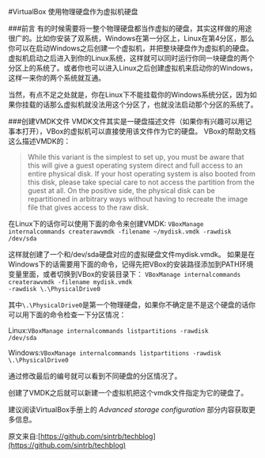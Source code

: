 #VirtualBox 使用物理硬盘作为虚拟机硬盘

###前言
有的时候需要将一整个物理硬盘都当作虚拟的硬盘，其实这样做的用途很广的。比如你安装了双系统，Windows在第一分区上，Linux在第4分区，那么你可以在启动Windows之后创建一个虚拟机，并把整块硬盘作为虚拟机的硬盘。虚拟机启动之后进入到你的Linux系统，这样就可以同时运行你同一块硬盘的两个分区上的系统了。或者你也可以进入Linux之后创建虚拟机来启动你的Windows，这样一来你的两个系统就互通。

当然，有点不足之处就是，你在Linux下不能挂载你的Windows系统分区，因为如果你挂载的话那么虚拟机就没法用这个分区了，也就没法启动那个分区的系统了。

###创建VMDK文件
VMDK文件其实是一硬盘描述文件（如果你有兴趣可以用记事本打开），VBox的虚拟机可以直接使用该文件作为它的硬盘。
VBox的帮助文档这么描述VMDK的：
> While this variant is the simplest to set up, you must be aware that this will give a guest operating system direct and full access to an entire physical disk. If your host operating system is also booted from this disk, please take special care to not access the partition from the guest at all. On the positive side, the physical disk can be repartitioned in arbitrary ways without having to recreate the image file that gives access to the raw disk.


在Linux下的话你可以使用下面的命令来创建VMDK:
<code>VBoxManage internalcommands createrawvmdk -filename ~/mydisk.vmdk -rawdisk /dev/sda</code>

这样就创建了一个和/dev/sda硬盘对应的虚拟硬盘文件mydisk.vmdk。
如果是在Windows下的话需要用下面的命令，记得先把VBox的安装路径添加到PATH环境变量里面，或者切换到VBox的安装目录下：
<code>VBoxManage internalcommands createrawvmdk -filename mydisk.vmdk -rawdisk \\.\PhysicalDrive0</code>

其中<code>\\.\PhysicalDrive0</code>是第一个物理硬盘，如果你不确定是不是这个硬盘的话你可以用下面的命令检查一下分区情况：

Linux:<code>VBoxManage internalcommands listpartitions -rawdisk /dev/sda</code>

Windows:<code>VBoxManage internalcommands listpartitions -rawdisk \\.\PhysicalDrive0</code>

通过修改最后的编号就可以看到不同硬盘的分区情况了。

创建了VMDK之后就可以新建一个虚拟机把这个vmdk文件指定为它的硬盘了。

建议阅读VirtualBox手册上的 *Advanced storage configuration* 部分内容获取更多信息。

原文来自:[https://github.com/sintrb/techblog](https://github.com/sintrb/techblog)

